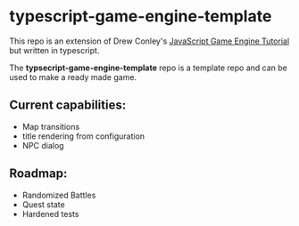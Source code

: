 # typescript-game-engine-template

This repo is an extension of Drew Conley's [JavaScript Game Engine Tutorial](https://youtu.be/HmxNrlPx8iY?si=tPj3_QnbixzEzSb7) but written in typescript.

The **typsecript-game-engine-template** repo is a template repo and can be used to make a ready made game.

## Current capabilities:

- Map transitions
- title rendering from configuration
- NPC dialog

## Roadmap:

- Randomized Battles
- Quest state
- Hardened tests
